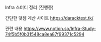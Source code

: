Infra 스터디 정리 (진행중)

간단한 덧셈 계산 사이트 
https://daracktest.tk/

관련 내용
https://www.notion.so/Infra-Study-74f5b5f0b31548ca8ea87f99371c5294
